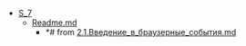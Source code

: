 - <a href = "E:\Node_projects\Node_Way\Education\Education_Store\S_7\cat.S_7\dir.S_7.md">S_7</a>
    - <a href = "E:\Node_projects\Node_Way\Education\Education_Store\S_7\Readme.md">Readme.md</a>
        - *# from <a href="E:\Node_projects\Node_Way\Education\IlKan\js.ru\Part_1\2.Введение_в_события.dir\2.1.Введение_в_браузерные_события.dir\2.1.Введение_в_браузерные_события.md">2.1.Введение_в_браузерные_события.md</a>
